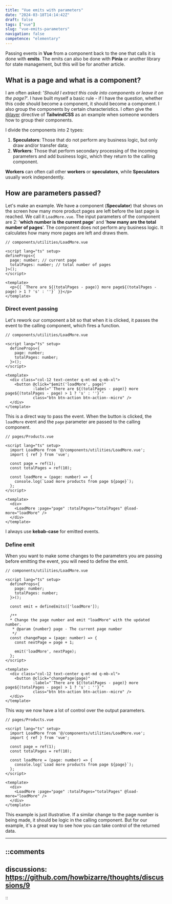 ```yaml
---
title: "Vue emits with parameters"
date: "2024-03-18T14:14:42Z"
draft: false
tags: ["vue"]
slug: "vue-emits-parameters"
navigation: false
competence: "elementary"
---
```


Passing events in **Vue** from a component back to the one that calls it is done with **emits**. The emits can also be done with **Pinia** or another library for state management, but this will be for another article.

<!-- more -->

## What is a page and what is a component?

I am often asked: '*Should I extract this code into components or leave it on the page?*'. I have built myself a basic rule - if I have the question, whether this code should become a component, it should become a component. I also group the components by certain characteristics. I often give the [@layer](https://tailwindcss.com/docs/functions-and-directives#layer) directive of **TailwindCSS** as an example when someone wonders how to group their components.

I divide the components into 2 types:

1. **Speculators**: Those that do not perform any business logic, but only draw and/or transfer data;
2. **Workers**: Those that perform secondary processing of the incoming parameters and add business logic, which they return to the calling component.

**Workers** can often call other **workers** or **speculators**, while **Speculators** usually work independently.

## How are parameters passed?

Let's make an example. We have a component (**Speculator**) that shows on the screen how many more product pages are left before the last page is reached. We call it `LoadMore.vue`. The input parameters of the component are 2: '**which number is the current page**' and '**how many are the total number of pages**'. The component does not perform any business logic. It calculates how many more pages are left and draws them.

```vue
// components/utilities/LoadMore.vue

<script lang="ts" setup>
defineProps<{
  page: number; // current page
  totalPages: number; // total number of pages
}>();
</script>

<template>
  <p>{{ `There are ${(totalPages - page)} more page${(totalPages - page) > 1 ? 's' : ''}` }}</p>
</template>
```

### Direct event passing

Let's rework our component a bit so that when it is clicked, it passes the event to the calling component, which fires a function.

```vue
// components/utilities/LoadMore.vue

<script lang="ts" setup>
  defineProps<{
    page: number;
    totalPages: number;
  }>();
</script>

<template>
  <div class="col-12 text-center q-mt-md q-mb-xl">
    <button @click="$emit('loadMore', page)"
            :label="`There are ${(totalPages - page)} more page${(totalPages - page) > 1 ? 's' : ''}`"
            class="btn btn-action btn-action--micro" />
  </div>
</template>
```

This is a direct way to pass the event. When the button is clicked, the `loadMore` event and the `page` parameter are passed to the calling component.

```vue
// pages/Products.vue

<script lang="ts" setup>
  import LoadMore from '@/components/utilities/LoadMore.vue';
  import { ref } from 'vue';

  const page = ref(1);
  const totalPages = ref(10);

  const loadMore = (page: number) => {
    console.log(`Load more products from page ${page}`);
  };
</script>

<template>
  <div>
    <LoadMore :page="page" :totalPages="totalPages" @load-more="loadMore" />
  </div>
</template>
```

I always use **kebab-case** for emitted events.

### Define emit

When you want to make some changes to the parameters you are passing before emitting the event, you will need to define the emit.

```vue
// components/utilities/LoadMore.vue

<script lang="ts" setup>
  defineProps<{
    page: number;
    totalPages: number;
  }>();

  const emit = defineEmits(['loadMore']);

  /**
  * Change the page number and emit "loadMore" with the updated number.
   * @param {number} page - The current page number
   */
  const changePage = (page: number) => {
    const nextPage = page + 1;

    emit('loadMore', nextPage);
  };
</script>

<template>
  <div class="col-12 text-center q-mt-md q-mb-xl">
    <button @click="changePage(page)"
            :label="`There are ${(totalPages - page)} more page${(totalPages - page) > 1 ? 's' : ''}`"
            class="btn btn-action btn-action--micro" />
  </div>
</template>
```

This way we now have a lot of control over the output parameters.

```vue
// pages/Products.vue

<script lang="ts" setup>
  import LoadMore from '@/components/utilities/LoadMore.vue';
  import { ref } from 'vue';

  const page = ref(1);
  const totalPages = ref(10);

  const loadMore = (page: number) => {
    console.log(`Load more products from page ${page}`);
  };
</script>

<template>
  <div>
    <LoadMore :page="page" :totalPages="totalPages" @load-more="loadMore" />
  </div>
</template>
```

This example is just illustrative. If a similar change to the page number is being made, it should be logic in the calling component. But for our example, it's a great way to see how you can take control of the returned data.

---

::comments
---
discussions: https://github.com/howbizarre/thoughts/discussions/9
---
::

